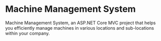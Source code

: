 # Machine Management System
 Machine Management System, an ASP.NET Core MVC project that helps you efficiently manage machines in various locations and sub-locations within your company. 
